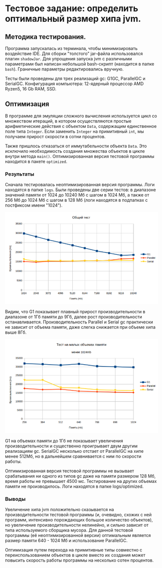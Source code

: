 # Тестовое задание: определить оптимальный размер хипа jvm.

## Методика тестирования.

Программа запускалась из терминала, чтобы минимизировать 
воздействие IDE. Для сборки "толстого" jar-файла использовался плагин `shadowJar`. 
Для упрощения запуска 
jvm с различными параметрами был написан небольшой bash-скрипт (находится в папке `bash`).
Граничные параметры редактировались вручную. 

Тесты были проведены для трех реализаций gc: G1GC, ParallelGC и SerialGC. Конфигурация компьютера:
12-ядерный процессор AMD Ryzen5, 16 Gb RAM, SSD.

## Оптимизация

В программе для эмуляции сложного вычисления используется цикл со множеством итераций, в котором
осуществляются простые арифметические действия с объектом `Data`, содержащим единственное поле
типа `Integer`. Если заменить `Integer` на примитивный `int`, мы получаем прирост скорости
в сотни процентов. 

Также пришлось отказаться от иммутабельности объекта `Data`. Это исключило 
необходимость создания множества объектов в цикле внутри метода `main()`. Оптимизированная версия тестовой
программы находится в пакете `optimized`.

### Результаты

Сначала тестировалась неоптимизированная версия программы. Логи находятся в папке `logs`. Были проведены две серии тестов:
в диапазоне значений памяти от 1024 до 10240 Мб
с шагом в 1024 Мб, а также от 256 Мб до 1024 Мб с шагом в 128 Мб (логи находятся в подпапках с постфиксом имени "1024").

![Main test](MainTest.png)

Видим, что G1 показывает плавный прирост производительности в диапазоне от 1Гб памяти до 9Гб, далее рост производительности
останавливается. Производительность Parallel и Serial gc практически не зависит от объема памяти, даже слегка снижается при
объеме хипа выше 8Гб.

![Test on heap less than 1024 Mb](TestLess1024.png)

G1 на объемах памяти до 1Гб не показывает увеличения производительности и существенно проигрывает двум другим реализациям gc.
SerialGC несколько отстает от ParallelGC на хипе менее 512Мб, но в дальнейшем сравнивается с ним по скорости работы.

Оптимизированная версия тестовой программы не вызывает срабатывания ни одного из типов gc даже на памяти размером 128 Мб,
время работы не превышает 4500 мс. Тестирование на других объемах памяти не производилось. Логи находятся в папке logs/optimized.

### Выводы

Увеличение хипа jvm положительно сказывается на производительности тестовой программы (и, очевидно, схожих с ней программ,
интенсивно порождающих большое количество объектов), но увеличение производительности нелинейно, и сильно зависит от типа
используемого сборщика мусора. Для данной тестовой программы (её неоптимизированной версии) оптимальным является размер
памяти 640 - 1024 Мб и использование ParallelGC.

Оптимизация путем перехода на примитивные типы совместно с переиспользованием объектов в цикле вместо их создания может повысить
скорость работы программы на несколько сотен процентов.






